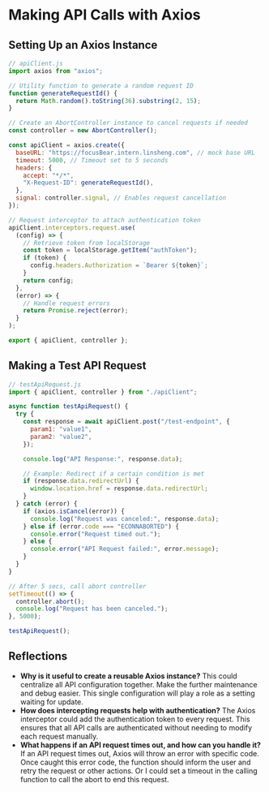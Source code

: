 # Making API Calls with Axios

## Setting Up an Axios Instance

```javascript
// apiClient.js
import axios from "axios";

// Utility function to generate a random request ID
function generateRequestId() {
  return Math.random().toString(36).substring(2, 15);
}

// Create an AbortController instance to cancel requests if needed
const controller = new AbortController();

const apiClient = axios.create({
  baseURL: "https://focusBear.intern.linsheng.com", // mock base URL
  timeout: 5000, // Timeout set to 5 seconds
  headers: {
    accept: "*/*",
    "X-Request-ID": generateRequestId(),
  },
  signal: controller.signal, // Enables request cancellation
});

// Request interceptor to attach authentication token
apiClient.interceptors.request.use(
  (config) => {
    // Retrieve token from localStorage
    const token = localStorage.getItem("authToken");
    if (token) {
      config.headers.Authorization = `Bearer ${token}`;
    }
    return config;
  },
  (error) => {
    // Handle request errors
    return Promise.reject(error);
  }
);

export { apiClient, controller };
```

## Making a Test API Request

```javascript
// testApiRequest.js
import { apiClient, controller } from "./apiClient";

async function testApiRequest() {
  try {
    const response = await apiClient.post("/test-endpoint", {
      param1: "value1",
      param2: "value2",
    });

    console.log("API Response:", response.data);

    // Example: Redirect if a certain condition is met
    if (response.data.redirectUrl) {
      window.location.href = response.data.redirectUrl;
    }
  } catch (error) {
    if (axios.isCancel(error)) {
      console.log("Request was canceled:", response.data);
    } else if (error.code === "ECONNABORTED") {
      console.error("Request timed out.");
    } else {
      console.error("API Request failed:", error.message);
    }
  }
}

// After 5 secs, call abort controller
setTimeout(() => {
  controller.abort();
  console.log("Request has been canceled.");
}, 5000);

testApiRequest();
```

## Reflections

- **Why is it useful to create a reusable Axios instance?**
  This could centralize all API configuration together. Make the further maintenance and debug easier. This single configuration will play a role as a setting waiting for update.
- **How does intercepting requests help with authentication?**
  The Axios interceptor could add the authentication token to every request. This ensures that all API calls are authenticated without needing to modify each request manually.
- **What happens if an API request times out, and how can you handle it?**
  If an API request times out, Axios will throw an error with specific code. Once caught this error code, the function should inform the user and retry the request or other actions. Or I could set a timeout in the calling function to call the abort to end this request.
